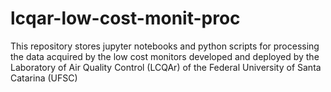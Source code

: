 # lcqar-low-cost-monit-proc
This repository stores jupyter notebooks and python scripts for processing the data acquired by the low cost monitors developed and deployed by the Laboratory of Air Quality Control (LCQAr) of the Federal University of Santa Catarina (UFSC)
